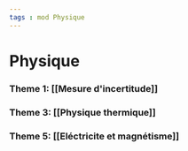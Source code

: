 ```yaml
---
tags : mod Physique
---
```

# Physique

### **Theme 1:** [[Mesure d'incertitude]]
### **Theme 3:** [[Physique thermique]] 
### **Theme 5:** [[Eléctricite et magnétisme]]  



